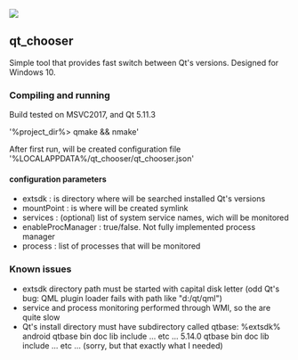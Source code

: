 ![](https://https://github.com/vurdalaque/qt_chooser/preview/sample.png)
## qt_chooser

Simple tool that provides fast switch between Qt's versions. Designed for Windows 10.

### Compiling and running
Build tested on MSVC2017, and Qt 5.11.3

'%project_dir%> qmake && nmake'

After first run, will be created configuration file
'%LOCALAPPDATA%/qt_chooser/qt_chooser.json'

#### configuration parameters
* extsdk : is directory where will be searched installed Qt's versions
* mountPoint : is where will be created symlink
* services : (optional) list of system service names, wich will be monitored
* enableProcManager : true/false. Not fully implemented process manager
* process : list of processes that will be monitored

### Known issues
* extsdk directory path must be started with capital disk letter
	(odd Qt's bug: QML plugin loader fails with path like "d:/qt/qml")
* service and process monitoring performed through WMI, so the are quite slow
* Qt's install directory must have subdirectory called qtbase:
	%extsdk%
		android
			qtbase
				bin
				doc
				lib
				include
				... etc ...
		5.14.0
			qtbase
				bin
				doc
				lib
				include
				... etc ...
	(sorry, but that exactly what I needed)

